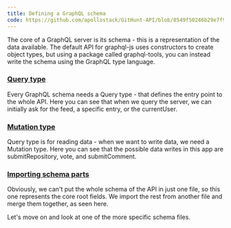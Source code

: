 ```yaml
---
title: Defining a GraphQL schema
code: https://github.com/apollostack/GitHunt-API/blob/8549f50246b29e7f999a96ec15406c0a82713321/api/schema.js#L5-L46
---
```


The core of a GraphQL server is its schema - this is a representation of the data available. The default API for graphql-js uses constructors to create object types, but using a package called graphql-tools, you can instead write the schema using the GraphQL type language.

<a href="https://github.com/apollostack/GitHunt-API/blob/8549f50246b29e7f999a96ec15406c0a82713321/api/schema.js#L13" id="query-type"><h3>Query type</h3></a>

Every GraphQL schema needs a Query type - that defines the entry point to the whole API. Here you can see that when we query the server, we can initially ask for the feed, a specific entry, or the currentUser.

<a href="https://github.com/apollostack/GitHunt-API/blob/8549f50246b29e7f999a96ec15406c0a82713321/api/schema.js#L31" id="mutation-type"><h3>Mutation type</h3></a>

Query type is for reading data - when we want to write data, we need a Mutation type. Here you can see that the possible data writes in this app are submitRepository, vote, and submitComment.

<a href="https://github.com/apollostack/GitHunt-API/blob/8549f50246b29e7f999a96ec15406c0a82713321/api/schema.js#L119-L121" id="importing-schema"><h3>Importing schema parts</h3></a>

Obviously, we can't put the whole schema of the API in just one file, so this one represents the core root fields. We import the rest from another file and merge them together, as seen here.

Let's move on and look at one of the more specific schema files.
